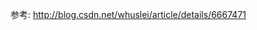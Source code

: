 
<!-- @import "[TOC]" {cmd="toc" depthFrom=1 depthTo=6 orderedList=false} -->

<!-- code_chunk_output -->



<!-- /code_chunk_output -->

> 
参考: http://blog.csdn.net/whuslei/article/details/6667471




